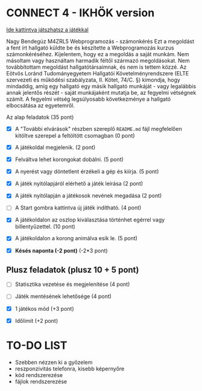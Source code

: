 # CONNECT 4 - IKHÖK version
[Ide kattintva játszhatsz a játékkal](https://www.nagybrandy.hu/connect4 "Ide kattintva játszhatsz a játékkal")

Nagy Bendegúz
M4ZRL5
Webprogramozás - számonkérés
Ezt a megoldást a fent írt hallgató küldte be és készítette a Webprogramozás kurzus számonkéréséhez.
Kijelentem, hogy ez a megoldás a saját munkám. Nem másoltam vagy használtam harmadik féltől 
származó megoldásokat. Nem továbbítottam megoldást hallgatótársaimnak, és nem is tettem közzé. 
Az Eötvös Loránd Tudományegyetem Hallgatói Követelményrendszere 
(ELTE szervezeti és működési szabályzata, II. Kötet, 74/C. §) kimondja, hogy mindaddig, 
amíg egy hallgató egy másik hallgató munkáját - vagy legalábbis annak jelentős részét - 
saját munkájaként mutatja be, az fegyelmi vétségnek számít. 
A fegyelmi vétség legsúlyosabb következménye a hallgató elbocsátása az egyetemről.

Az alap feladatok (35 pont)

- [x] A "További elvárások" részben szereplő `README.md` fájl megfelelően kitöltve szerepel a feltöltött csomagban (0 pont)

- [x] A játékoldal megjelenik. (2 pont)

- [x] Felváltva lehet korongokat dobálni. (5 pont)

- [x] A nyerést vagy döntetlent érzékeli a gép és kiírja. (5 pont)

- [x] A játék nyitólapjáról elérhető a játék leírása (2 pont)

- [x] A játék nyitólapján a játékosok nevének megadása (2 pont)

- [ ] A Start gombra kattintva új játék indítható. (4 pont)

- [x] A játékoldalon az oszlop kiválasztása történhet egérrel vagy billentyűzettel. (10 pont)

- [x] A játékoldalon a korong animálva esik le. (5 pont)

- [x] **Késés naponta (-2 pont)** (-2*3 pont)

## Plusz feladatok (plusz 10 + 5 pont)

- [ ] Statisztika vezetése és megjelenítése (4 pont)

- [ ] Játék mentésének lehetősége (4 pont)

- [x] 1 játékos mód (+3 pont)

- [x] Időlimit (+2 pont)

# TO-DO LIST
* Szebben nézzen ki a győzelem
* reszponzivitás telefonra, kisebb képernyőre
* kód rendszerezése
* fájlok rendszerezése
